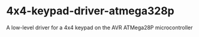 # 4x4-keypad-driver-atmega328p
A low-level driver for a 4x4 keypad on the AVR ATMega28P microcontroller

